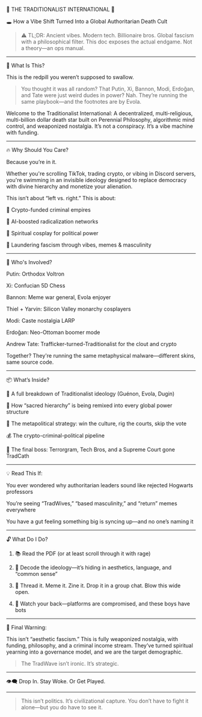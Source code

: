 
🧨 THE TRADITIONALIST INTERNATIONAL 🧨

🕳️ How a Vibe Shift Turned Into a Global Authoritarian Death Cult

> ⚠️ TL;DR: Ancient vibes. Modern tech. Billionaire bros. Global fascism with a philosophical filter. This doc exposes the actual endgame. Not a theory—an ops manual.




---

🗿 What Is This?

This is the redpill you weren’t supposed to swallow.

> You thought it was all random? That Putin, Xi, Bannon, Modi, Erdoğan, and Tate were just weird dudes in power?
Nah.
They’re running the same playbook—and the footnotes are by Evola.



Welcome to the Traditionalist International:
A decentralized, multi-religious, multi-billion dollar death star built on Perennial Philosophy, algorithmic mind control, and weaponized nostalgia.
It’s not a conspiracy.
It’s a vibe machine with funding.


---

🔥 Why Should You Care?

Because you’re in it.

Whether you're scrolling TikTok, trading crypto, or vibing in Discord servers, you're swimming in an invisible ideology designed to replace democracy with divine hierarchy and monetize your alienation.

This isn’t about “left vs. right.”
This is about:

🧛 Crypto-funded criminal empires

🧠 AI-boosted radicalization networks

🧎 Spiritual cosplay for political power

🧼 Laundering fascism through vibes, memes & masculinity



---

🧩 Who's Involved?

Putin: Orthodox Voltron

Xi: Confucian 5D Chess

Bannon: Meme war general, Evola enjoyer

Thiel + Yarvin: Silicon Valley monarchy cosplayers

Modi: Caste nostalgia LARP

Erdoğan: Neo-Ottoman boomer mode

Andrew Tate: Trafficker-turned-Traditionalist for the clout and crypto


Together?
They're running the same metaphysical malware—different skins, same source code.


---

📦 What’s Inside?

🧬 A full breakdown of Traditionalist ideology (Guénon, Evola, Dugin)

🔄 How “sacred hierarchy” is being remixed into every global power structure

🧠 The metapolitical strategy: win the culture, rig the courts, skip the vote

💰 The crypto-criminal-political pipeline

🧨 The final boss: Terrorgram, Tech Bros, and a Supreme Court gone TradCath



---

💡 Read This If:

You ever wondered why authoritarian leaders sound like rejected Hogwarts professors

You’re seeing “TradWives,” “based masculinity,” and “return” memes everywhere

You have a gut feeling something big is syncing up—and no one’s naming it



---

🔓 What Do I Do?

1. 📚 Read the PDF (or at least scroll through it with rage)


2. 🧠 Decode the ideology—it’s hiding in aesthetics, language, and “common sense”


3. 🧵 Thread it. Meme it. Zine it. Drop it in a group chat. Blow this wide open.


4. 🚨 Watch your back—platforms are compromised, and these boys have bots




---

🛑 Final Warning:

This isn’t “aesthetic fascism.”
This is fully weaponized nostalgia, with funding, philosophy, and a criminal income stream.
They’ve turned spiritual yearning into a governance model, and we are the target demographic.

> The TradWave isn’t ironic. It’s strategic.




---

👁️‍🗨️ Drop In. Stay Woke. Or Get Played.


---

> This isn’t politics. It’s civilizational capture.
You don’t have to fight it alone—but you do have to see it.
> 

